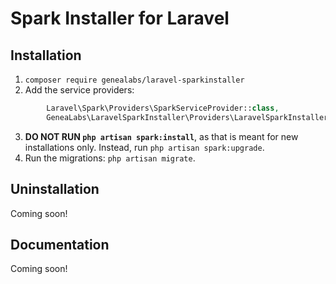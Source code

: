 # Spark Installer for Laravel
## Installation
1. `composer require genealabs/laravel-sparkinstaller`
2. Add the service providers:
  ```php
          Laravel\Spark\Providers\SparkServiceProvider::class,
          GeneaLabs\LaravelSparkInstaller\Providers\LaravelSparkInstallerServiceProvider::class,
  ```
3. **DO NOT RUN `php artisan spark:install`**, as that is meant for new installations only. Instead, run `php artisan spark:upgrade`.
4. Run the migrations: `php artisan migrate`.

## Uninstallation
Coming soon!

## Documentation
Coming soon!
